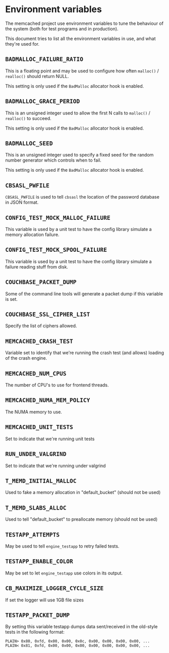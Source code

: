 # Environment variables

The memcached project use environment variables to tune the behaviour
of the system (both for test programs and in production).

This document tries to list all the environment variables in use, and what
they're used for.

## `BADMALLOC_FAILURE_RATIO`
This is a floating point and may be used to configure how often
`malloc()` / `realloc()` should return NULL.

This setting is only used if the `BadMalloc` allocator hook is enabled.

## `BADMALLOC_GRACE_PERIOD`

This is an unsigned integer used to allow the first N calls to
`malloc()` / `realloc()` to succeed.

This setting is only used if the `BadMalloc` allocator hook is enabled.

## `BADMALLOC_SEED`

This is an unsigned integer used to specify a fixed seed for the
random number generator which controls when to fail.

This setting is only used if the `BadMalloc` allocator hook is enabled.

## `CBSASL_PWFILE`

`CBSASL_PWFILE` is used to tell `cbsasl` the location of the password
database in JSON format.

## `CONFIG_TEST_MOCK_MALLOC_FAILURE`

This variable is used by a unit test to have the config library
simulate a memory allocation failure.

## `CONFIG_TEST_MOCK_SPOOL_FAILURE`

This variable is used by a unit test to have the config library
simulate a failure reading stuff from disk.

## `COUCHBASE_PACKET_DUMP`

Some of the command line tools will generate a packet dump if this
variable is set.

## `COUCHBASE_SSL_CIPHER_LIST`

Specify the list of ciphers allowed.

## `MEMCACHED_CRASH_TEST`

Variable set to identify that we're running the crash test (and allows)
loading of the crash engine.

## `MEMCACHED_NUM_CPUS`

The number of CPU's to use for frontend threads.

## `MEMCACHED_NUMA_MEM_POLICY`

The NUMA memory to use.

## `MEMCACHED_UNIT_TESTS`

Set to indicate that we're running unit tests

## `RUN_UNDER_VALGRIND`

Set to indicate that we're running under valgrind

## `T_MEMD_INITIAL_MALLOC`

Used to fake a memory allocation in "default_bucket" (should not be used)

## `T_MEMD_SLABS_ALLOC`

Used to tell "default_bucket" to preallocate memory (should not be used)

## `TESTAPP_ATTEMPTS`

May be used to tell `engine_testapp` to retry failed tests.

## `TESTAPP_ENABLE_COLOR`

May be set to let `engine_testapp` use colors in its output.

## `CB_MAXIMIZE_LOGGER_CYCLE_SIZE`

If set the logger will use 1GB file sizes

## `TESTAPP_PACKET_DUMP`

By setting this variable testapp dumps data sent/received in the old-style
tests in the following format:

    PLAIN> 0x80, 0xfd, 0x00, 0x00, 0x0c, 0x00, 0x00, 0x00, 0x00, ...
    PLAIN< 0x81, 0xfd, 0x00, 0x00, 0x00, 0x00, 0x00, 0x00, 0x00, ...
